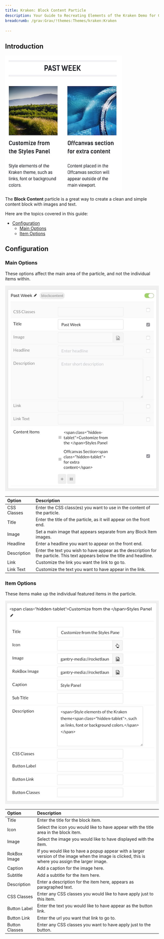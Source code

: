 ```yaml
---
title: Kraken: Block Content Particle
description: Your Guide to Recreating Elements of the Kraken Demo for Grav
breadcrumb: /grav:Grav/!themes:Themes/kraken:Kraken

---
```


## Introduction

![](assets/particle_block1.jpeg)

The **Block Content** particle is a great way to create a clean and simple content block with images and text. 

Here are the topics covered in this guide:

* [Configuration](#configuration)
    - [Main Options](#main-options)
    - [Item Options](#item-options)

## Configuration

### Main Options 

These options affect the main area of the particle, and not the individual items within.

![](assets/particle_block2.jpeg)

| Option      | Description                                                                                                                 |
| :-----      | :-----                                                                                                                      |
| CSS Classes | Enter the CSS class(es) you want to use in the content of the particle.                                                     |
| Title       | Enter the title of the particle, as it will appear on the front end.                                                        |
| Image       | Set a main image that appears separate from any Block Item images.                                                          |
| Headline    | Enter a headline you want to appear on the front end.                                                                       |
| Description | Enter the text you wish to have appear as the description for the particle. This text appears below the title and headline. |
| Link        | Customize the link you want the link to go to.                                                                              |
| Link Text   | Customize the text you want to have appear in the link.                                                                     |

### Item Options

These items make up the individual featured items in the particle.

![](assets/particle_block3.jpeg)

| Option         | Description                                                                                                                                              |
| :-----         | :-----                                                                                                                                                   |
| Title          | Enter the title for the block item.                                                                                                                      |
| Icon           | Select the icon you would like to have appear with the title area in the block item.                                                                     |
| Image          | Select the image you would like to have displayed with the item.                                                                                         |
| RokBox Image   | If you would like to have a popup appear with a larger version of the image when the image is clicked, this is where you assign the larger image.        |
| Caption        | Add a caption for the image here.                                                                                                                        |
| Subtitle       | Add a subtitle for the item here.                                                                                                                        |
| Description    | Enter a description for the item here, appears as paragraphed text.                                                                                      |
| CSS Classes    | Enter any CSS classes you would like to have apply just to this item.                                                                                    |
| Button Label   | Enter the text you would like to have appear as the button link.                                                                                         |
| Button Link    | Enter the url you want that link to go to.                                                                                                               |
| Button Classes | Enter any CSS classes you want to have apply just to the button.                                                                                         |

